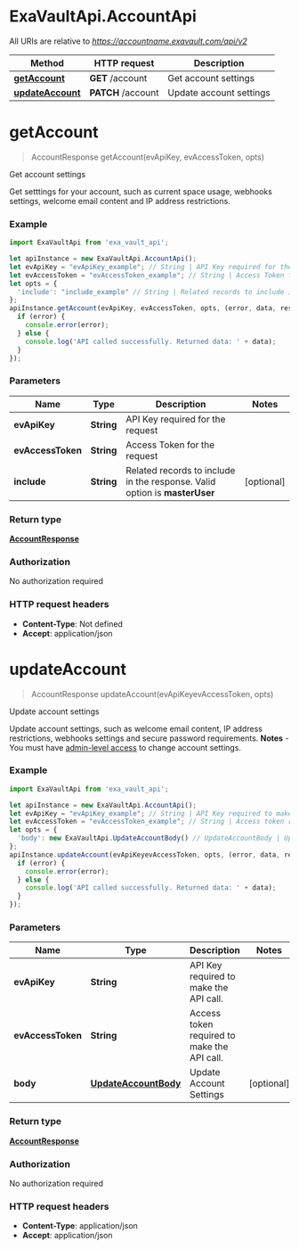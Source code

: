 # ExaVaultApi.AccountApi

All URIs are relative to *https://accountname.exavault.com/api/v2*

Method | HTTP request | Description
------------- | ------------- | -------------
[**getAccount**](AccountApi.md#getAccount) | **GET** /account | Get account settings
[**updateAccount**](AccountApi.md#updateAccount) | **PATCH** /account | Update account settings

<a name="getAccount"></a>
# **getAccount**
> AccountResponse getAccount(evApiKey, evAccessToken, opts)

Get account settings

Get setttings for your account, such as current space usage, webhooks settings, welcome email content and IP address restrictions.

### Example
```javascript
import ExaVaultApi from 'exa_vault_api';

let apiInstance = new ExaVaultApi.AccountApi();
let evApiKey = "evApiKey_example"; // String | API Key required for the request
let evAccessToken = "evAccessToken_example"; // String | Access Token for the request
let opts = { 
  'include': "include_example" // String | Related records to include in the response. Valid option is **masterUser**
};
apiInstance.getAccount(evApiKey, evAccessToken, opts, (error, data, response) => {
  if (error) {
    console.error(error);
  } else {
    console.log('API called successfully. Returned data: ' + data);
  }
});
```

### Parameters

Name | Type | Description  | Notes
------------- | ------------- | ------------- | -------------
 **evApiKey** | **String**| API Key required for the request | 
 **evAccessToken** | **String**| Access Token for the request | 
 **include** | **String**| Related records to include in the response. Valid option is **masterUser** | [optional] 

### Return type

[**AccountResponse**](AccountResponse.md)

### Authorization

No authorization required

### HTTP request headers

 - **Content-Type**: Not defined
 - **Accept**: application/json

<a name="updateAccount"></a>
# **updateAccount**
> AccountResponse updateAccount(evApiKeyevAccessToken, opts)

Update account settings

Update account settings, such as welcome email content, IP address restrictions, webhooks settings and secure password requirements.  **Notes**  - You must have [admin-level access](/docs/account/04-users/00-introduction#managing-user-roles-and-permissions) to change account settings.

### Example
```javascript
import ExaVaultApi from 'exa_vault_api';

let apiInstance = new ExaVaultApi.AccountApi();
let evApiKey = "evApiKey_example"; // String | API Key required to make the API call.
let evAccessToken = "evAccessToken_example"; // String | Access token required to make the API call.
let opts = { 
  'body': new ExaVaultApi.UpdateAccountBody() // UpdateAccountBody | Update Account Settings
};
apiInstance.updateAccount(evApiKeyevAccessToken, opts, (error, data, response) => {
  if (error) {
    console.error(error);
  } else {
    console.log('API called successfully. Returned data: ' + data);
  }
});
```

### Parameters

Name | Type | Description  | Notes
------------- | ------------- | ------------- | -------------
 **evApiKey** | **String**| API Key required to make the API call. | 
 **evAccessToken** | **String**| Access token required to make the API call. | 
 **body** | [**UpdateAccountBody**](UpdateAccountBody.md)| Update Account Settings | [optional] 

### Return type

[**AccountResponse**](AccountResponse.md)

### Authorization

No authorization required

### HTTP request headers

 - **Content-Type**: application/json
 - **Accept**: application/json

